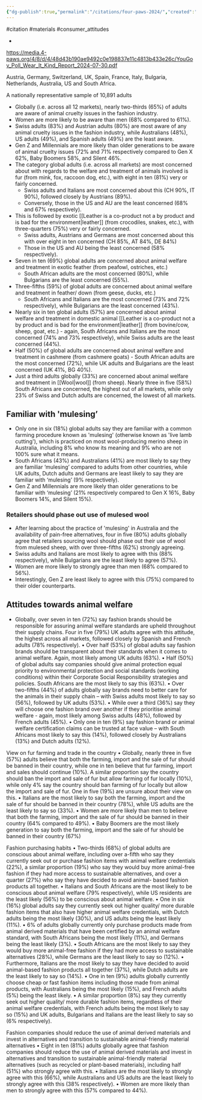 ```yaml
---
{"dg-publish":true,"permalink":"/citations/four-paws-2024/","created":"2024-09-03T09:17:53.724+01:00","updated":"2025-10-10T23:56:28.241+01:00"}
---
```


#citation #materials #consumer_attitudes 

- 

https://media.4-paws.org/4/8/d/4/48d43b190ae9492c0e198837e11c4813b433e26c/YouGov_Poll_Wear_It_Kind_Report_2024-07-30.pdf

Austria, Germany, Switzerland, UK, Spain, France, Italy, Bulgaria, Netherlands, Australia, US and South Africa.

A nationally representative sample of 10,891 adults

- Globally (i.e. across all 12 markets), nearly two-thirds (65%) of adults are aware of animal cruelty issues in the fashion industry.
- Women are more likely to be aware than men (68% compared to 61%).
- Swiss adults (83%) and Austrian adults (80%) are most aware of any animal cruelty issues in the fashion industry, while Australians (48%), US adults (49%), and Spanish adults (49%) are the least aware.
- Gen Z and Millennials are more likely than older generations to be aware of animal cruelty issues (72% and 71% respectively compared to Gen X 62%, Baby Boomers 58%, and Silent 46%.
- The category global adults (i.e. across all markets) are most concerned about with regards to the welfare and treatment of animals involved is fur (from mink, fox, raccoon dog, etc.), with eight in ten (81%) very or fairly concerned. 
	- Swiss adults and Italians are most concerned about this (CH 90%, IT 90%), followed closely by Austrians (89%). 
	- Conversely, those in the US and AU are the least concerned (68% and 67% respectively).
- This is followed by exotic [[Leather is a co-product not a by product and is bad for the environment\|leather]] (from crocodiles, snakes, etc.), with three-quarters (75%) very or fairly concerned. 
	- Swiss adults, Austrians and Germans are most concerned about this with over eight in ten concerned (CH 85%, AT 84%, DE 84%)
	- Those in the US and AU being the least concerned (58% respectively).
- Seven in ten (69%) global adults are concerned about animal welfare and treatment in exotic feather (from peafowl, ostriches, etc.) 
	- South African adults are the most concerned (80%), while Bulgarians are the least concerned (55%).
- Three-fifths (59%) of global adults are concerned about animal welfare and treatment in feather/ down (from geese, ducks, etc.)
	- South Africans and Italians are the most concerned (73% and 72% respectively), while Bulgarians are the least concerned (43%).
- Nearly six in ten global adults (57%) are concerned about animal welfare and treatment in domestic animal [[Leather is a co-product not a by product and is bad for the environment\|leather]] (from bovine/cow, sheep, goat, etc.) - again, South Africans and Italians are the most concerned (74% and 73% respectively), while Swiss adults are the least concerned (44%).
- Half (50%) of global adults are concerned about animal welfare and treatment in cashmere (from cashmere goats) - South African adults are the most concerned (72%), while UK adults and Bulgarians are the least concerned (UK 41%, BG 40%).
- Just a third adults globally (33%) are concerned about animal welfare and treatment in [[Wool\|wool]] (from sheep). Nearly three in five (58%) South Africans are concerned, the highest out of all markets, while only 23% of Swiss and Dutch adults are concerned, the lowest of all markets.

## Familiar with 'mulesing’
- Only one in six (18%) global adults say they are familiar with a common farming procedure known as 'mulesing' (otherwise known as 'live lamb cutting'), which is practiced on most wool-producing merino sheep in Australia, including 8% who know its meaning and 9% who are not 100% sure what it means.
- South Africans (43%) and Australians (41%) are most likely to say they are familiar ‘mulesing’ compared to adults from other countries, while UK adults, Dutch adults and Germans are least likely to say they are familiar with ‘mulesing’ (9% respectively). 
- Gen Z and Millennials are more likely than older generations to be familiar with ‘mulesing’ (21% respectively compared to Gen X 16%, Baby Boomers 14%, and Silent 15%).
### Retailers should phase out use of mulesed wool
- After learning about the practice of 'mulesing' in Australia and the availability of pain-free alternatives, four in five (80%) adults globally agree that retailers sourcing wool should phase out their use of wool from mulesed sheep, with over three-fifths (62%) strongly agreeing.
- Swiss adults and Italians are most likely to agree with this (88% respectively), while Bulgarians are the least likely to agree (57%). 
- Women are more likely to strongly agree than men (68% compared to 56%).
- Interestingly, Gen Z are least likely to agree with this (75%) compared to their older counterparts.

## Attitudes towards animal welfare
- Globally, over seven in ten (72%) say fashion brands should be responsible for assuring animal welfare standards are upheld throughout their supply chains. Four in five (79%) UK adults agree with this attitude, the highest across all markets, followed
closely by Spanish and French adults (78% respectively).
• Over half (53%) of global adults say fashion brands should be transparent about their standards when it comes to animal welfare.
Again, most likely among UK adults (63%).
• Half (50%) of global adults say companies should give animal protection equal priority to environmental protection and social
standards (working conditions) within their Corporate Social Responsibility strategies and policies. South Africans are the most
likely to say this (63%).
• Over two-fifths (44%) of adults globally say brands need to better care for the animals in their supply chain – with Swiss adults
most likely to say so (56%), followed by UK adults (53%).
• While over a third (36%) say they will choose one fashion brand over another if they prioritise animal welfare - again, most likely
among Swiss adults (48%), followed by French adults (45%).
• Only one in ten (9%) say fashion brand or animal welfare certification claims can be trusted at face value – with South Africans
most likely to say this (14%), followed closely by Australians (13%) and Dutch adults (12%).

View on fur farming and trade in the country
• Globally, nearly three in five (57%) adults believe that both the farming, import and the sale of fur should be banned in their country,
while one in ten believe that fur farming, import and sales should continue (10%). A similar proportion say the country should ban
the import and sale of fur but allow farming of fur locally (10%), while only 4% say the country should ban farming of fur locally but
allow the import and sale of fur. One in five (19%) are unsure about their view on this.
• Italians are the most likely to say both the farming, import and the sale of fur should be banned in their country (78%), while US
adults are the least likely to say so (33%).
• Women are more likely than men to believe that both the farming, import and the sale of fur should be banned in their country (64%
compared to 49%).
• Baby Boomers are the most likely generation to say both the farming, import and the sale of fur should be banned in their country
(67%)

Fashion purchasing habits
• Two-thirds (68%) of global adults are conscious about animal welfare, including over a-fifth who say they currently seek out or
purchase fashion items with animal welfare credentials (22%), a similar proportion (19%) who say they would buy more animal-free
fashion if they had more access to sustainable alternatives, and over a quarter (27%) who say they have decided to avoid animal-
based fashion products all together.
• Italians and South Africans are the most likely to be conscious about animal welfare (79% respectively), while US residents are the
least likely (56%) to be conscious about animal welfare.
• One in six (16%) global adults say they currently seek out higher quality/ more durable fashion items that also have higher animal
welfare credentials, with Dutch adults being the most likely (30%), and US adults being the least likely (11%).
• 6% of adults globally currently only purchase products made from animal derived materials that have been certified by an animal
welfare standard, with South Africans being the most likely (11%), and Germans being the least likely (3%).
• South Africans are the most likely to say they would buy more animal-free fashion if they had more access to sustainable
alternatives (28%), while Germans are the least likely to say so (12%).
• Furthermore, Italians are the most likely to say they have decided to avoid animal-based fashion products all together (37%), while
Dutch adults are the least likely to say so (14%).
• One in ten (9%) adults globally currently choose cheap or fast fashion items including those made from animal products, with
Australians being the most likely (15%), and French adults (5%) being the least likely.
• A similar proportion (8%) say they currently seek out higher quality/ more durable fashion items, regardless of their animal welfare
credentials, with French adults being the most likely to say so (15%) and UK adults, Bulgarians and Italians are the least likely to
say so (6% respectively).

Fashion companies should reduce the use of animal derived materials and invest in alternatives and
transition to sustainable animal-friendly material alternatives
• Eight in ten (81%) adults globally agree that fashion companies should reduce the use of animal derived materials and invest in
alternatives and transition to sustainable animal-friendly material alternatives (such as recycled or plant-based materials), including
half (51%) who strongly agree with this.
• Italians are the most likely to strongly agree with this (66%), while Australians and US adults are the least likely to strongly agree
with this (38% respectively).
• Women are more likely than men to strongly agree with this (57% compared to 44%).